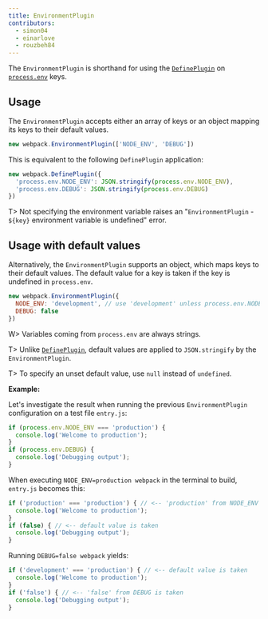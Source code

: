 ```yaml
---
title: EnvironmentPlugin
contributors:
  - simon04
  - einarlove
  - rouzbeh84
---
```


The `EnvironmentPlugin` is shorthand for using the [`DefinePlugin`](/plugins/define-plugin) on [`process.env`](https://nodejs.org/api/process.html#process_process_env) keys.

## Usage

The `EnvironmentPlugin` accepts either an array of keys or an object mapping its keys to their default values.

```javascript
new webpack.EnvironmentPlugin(['NODE_ENV', 'DEBUG'])
```

This is equivalent to the following `DefinePlugin` application:

```javascript
new webpack.DefinePlugin({
  'process.env.NODE_ENV': JSON.stringify(process.env.NODE_ENV),
  'process.env.DEBUG': JSON.stringify(process.env.DEBUG)
})
```

T> Not specifying the environment variable raises an "`EnvironmentPlugin` - `${key}` environment variable is undefined" error.

## Usage with default values

Alternatively, the `EnvironmentPlugin` supports an object, which maps keys to their default values. The default value for a key is taken if the key is undefined in `process.env`.

```javascript
new webpack.EnvironmentPlugin({
  NODE_ENV: 'development', // use 'development' unless process.env.NODE_ENV is defined
  DEBUG: false
})
```

W> Variables coming from `process.env` are always strings.

T> Unlike [`DefinePlugin`](/plugins/define-plugin), default values are applied to `JSON.stringify` by the `EnvironmentPlugin`.

T> To specify an unset default value, use `null` instead of `undefined`.

**Example:**

Let's investigate the result when running the previous `EnvironmentPlugin` configuration on a test file `entry.js`:

```javascript
if (process.env.NODE_ENV === 'production') {
  console.log('Welcome to production');
}
if (process.env.DEBUG) {
  console.log('Debugging output');
}
```

When executing `NODE_ENV=production webpack` in the terminal to build, `entry.js` becomes this:

```javascript
if ('production' === 'production') { // <-- 'production' from NODE_ENV is taken
  console.log('Welcome to production');
}
if (false) { // <-- default value is taken
  console.log('Debugging output');
}
```

Running `DEBUG=false webpack` yields:

```javascript
if ('development' === 'production') { // <-- default value is taken
  console.log('Welcome to production');
}
if ('false') { // <-- 'false' from DEBUG is taken
  console.log('Debugging output');
}
```